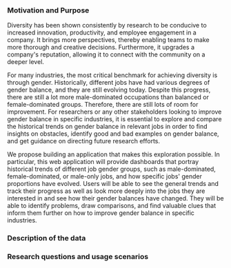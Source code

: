 ### Motivation and Purpose

Diversity has been shown consistently by research to be conducive to increased innovation, productivity, and employee engagement in a company. It brings more perspectives, thereby enabling teams to make more thorough and creative decisions. Furthermore, it upgrades a company's reputation, allowing it to connect with the community on a deeper level.

For many industries, the most critical benchmark for achieving diversity is through gender. Historically, different jobs have had various degrees of gender balance, and they are still evolving today. Despite this progress, there are still a lot more male-dominated occupations than balanced or female-dominated groups. Therefore, there are still lots of room for improvement. For researchers or any other stakeholders looking to improve gender balance in specific industries, it is essential to explore and compare the historical trends on gender balance in relevant jobs in order to find insights on obstacles, identify good and bad examples on gender balance, and get guidance on directing future research efforts.

We propose building an application that makes this exploration possible. In particular, this web application will provide dashboards that portray historical trends of different job gender groups, such as male-dominated, female-dominated, or male-only jobs, and how specific jobs' gender proportions have evolved. Users will be able to see the general trends and track their progress as well as look more deeply into the jobs they are interested in and see how their gender balances have changed. They will be able to identify problems, draw comparisons, and find valuable clues that inform them further on how to improve gender balance in specific industries.

### Description of the data

### Research questions and usage scenarios
